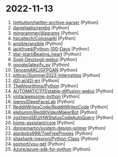 # 2022-11-13

1. [timhutton/twitter-archive-parser](https://github.com/timhutton/twitter-archive-parser "Python code to parse a Twitter archive and output in various ways") [Python]
2. [danielgatis/rembg](https://github.com/danielgatis/rembg "Rembg is a tool to remove images background.") [Python]
3. [mingrammer/diagrams](https://github.com/mingrammer/diagrams "🎨 Diagram as Code for prototyping cloud system architectures") [Python]
4. [hpcaitech/ColossalAI](https://github.com/hpcaitech/ColossalAI "Colossal-AI: A Unified Deep Learning System for Big Model Era") [Python]
5. [ansible/ansible](https://github.com/ansible/ansible "Ansible is a radically simple IT automation platform that makes your applications and systems easier to deploy and maintain. Automate everything from code deployment to network configuration to cloud management, in a language that approaches plain English, using SSH, with no agents to install on remote systems. https://docs.ansible.com.") [Python]
6. [jackfrued/Python-100-Days](https://github.com/jackfrued/Python-100-Days "Python - 100天从新手到大师") [Python]
7. [star-start/Beating_heart](https://github.com/star-start/Beating_heart "李峋的跳动的爱心，你值得拥有❤❤❤") [Python]
8. [Sygil-Dev/sygil-webui](https://github.com/Sygil-Dev/sygil-webui "Stable Diffusion web UI") [Python]
9. [google/latexify_py](https://github.com/google/latexify_py "Generates LaTeX math description from Python functions.") [Python]
10. [TencentARC/GFPGAN](https://github.com/TencentARC/GFPGAN "GFPGAN aims at developing Practical Algorithms for Real-world Face Restoration.") [Python]
11. [pittcsc/Summer2023-Internships](https://github.com/pittcsc/Summer2023-Internships "Collection of Summer 2023 tech internships!") [Python]
12. [d2l-ai/d2l-en](https://github.com/d2l-ai/d2l-en "Interactive deep learning book with multi-framework code, math, and discussions. Adopted at 400 universities from 60 countries including Stanford, MIT, Harvard, and Cambridge.") [Python]
13. [TheAlgorithms/Python](https://github.com/TheAlgorithms/Python "All Algorithms implemented in Python") [Python]
14. [AUTOMATIC1111/stable-diffusion-webui](https://github.com/AUTOMATIC1111/stable-diffusion-webui "Stable Diffusion web UI") [Python]
15. [vinta/awesome-python](https://github.com/vinta/awesome-python "A curated list of awesome Python frameworks, libraries, software and resources") [Python]
16. [iperov/DeepFaceLab](https://github.com/iperov/DeepFaceLab "DeepFaceLab is the leading software for creating deepfakes.") [Python]
17. [RedditWritesCode/RedditWritesCode](https://github.com/RedditWritesCode/RedditWritesCode "The mirror of the series The most upvoted comment picks the next line of code on Reddit by https://www.reddit.com/user/AggravatingCorner133/") [Python]
18. [elebumm/RedditVideoMakerBot](https://github.com/elebumm/RedditVideoMakerBot "Create Reddit Videos with just✨ one command ✨") [Python]
19. [zgzhengSEU/HWStatusCodeAutoQuery](https://github.com/zgzhengSEU/HWStatusCodeAutoQuery "华为招聘状态码全天候在线自动查询工具") [Python]
20. [home-assistant/core](https://github.com/home-assistant/core "🏡 Open source home automation that puts local control and privacy first.") [Python]
21. [donnemartin/system-design-primer](https://github.com/donnemartin/system-design-primer "Learn how to design large-scale systems. Prep for the system design interview. Includes Anki flashcards.") [Python]
22. [alanbobs999/TopFreeProxies](https://github.com/alanbobs999/TopFreeProxies "高质量免费节点分享，以及订阅链接收集。") [Python]
23. [shashank-ineuron/Python-Class](https://github.com/shashank-ineuron/Python-Class "") [Python]
24. [soimort/you-get](https://github.com/soimort/you-get "⏬ Dumb downloader that scrapes the web") [Python]
25. [Azure/azure-sdk-for-python](https://github.com/Azure/azure-sdk-for-python "This repository is for active development of the Azure SDK for Python. For consumers of the SDK we recommend visiting our public developer docs at https://docs.microsoft.com/python/azure/ or our versioned developer docs at https://azure.github.io/azure-sdk-for-python.") [Python]
